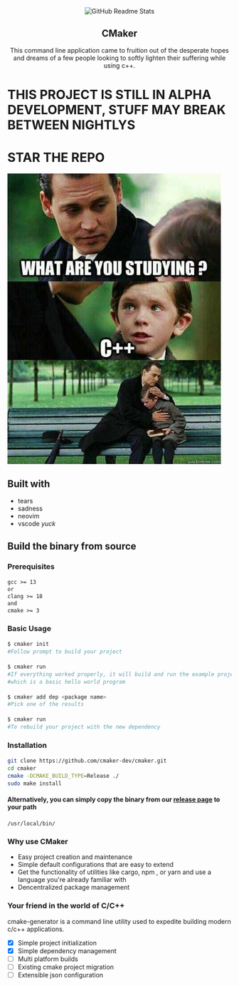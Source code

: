 <p align="center">
 <img width="250px" src="https://github.com/cmaker-dev/cmaker/blob/main/source/images/cmakerlogo.svg" align="center" alt="GitHub Readme Stats" />
 <h2 align="center">CMaker</h2>
 <p align="center">This command line application came to fruition out of the desperate hopes and dreams of a few people looking to softly lighten their suffering while using c++. </p>
</p>

# THIS PROJECT IS STILL IN ALPHA DEVELOPMENT, STUFF MAY BREAK BETWEEN NIGHTLYS


# STAR THE REPO

![](./source/images/average_cpp_learner.png)


## Built with
- tears
- sadness
- neovim
- vscode *yuck*

## Build the binary from source
### Prerequisites
```
gcc >= 13
or
clang >= 18
and
cmake >= 3
```

### Basic Usage
```bash
$ cmaker init
#Follow prompt to build your project

$ cmaker run
#If everything worked properly, it will build and run the example project
#which is a basic hello world program

$ cmaker add dep <package name>
#Pick one of the results

$ cmaker run
#To rebuild your project with the new dependency
```


### Installation
```bash
git clone https://github.com/cmaker-dev/cmaker.git
cd cmaker
cmake -DCMAKE_BUILD_TYPE=Release ./
sudo make install
```

#### Alternatively, you can simply copy the binary from our [release page](https://github.com/cmaker-dev/cmaker/releases) to your path
`/usr/local/bin/`

### Why use CMaker
- Easy project creation and maintenance
- Simple default configurations that are easy to extend
- Get the functionality of utilities like cargo, npm , or yarn and use a language you're already familiar with
- Dencentralized package management


### Your friend in the world of C/C++
cmake-generator is a command line utility used to expedite building modern c/c++ applications.

- [x] Simple project initialization
- [x] Simple dependency management
- [ ] Multi platform builds
- [ ] Existing cmake project migration
- [ ] Extensible json configuration
